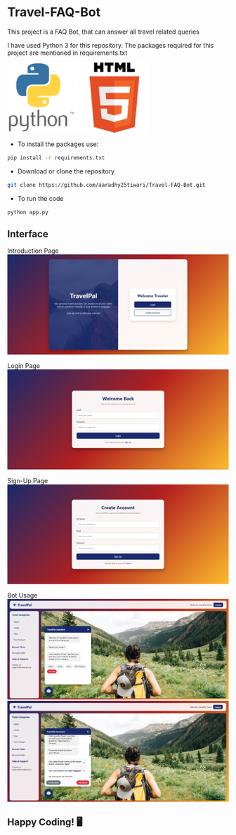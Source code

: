 # Travel-FAQ-Bot

This project is a FAQ Bot, that can answer all travel related queries

I have used Python 3 for this repository. The packages required for this project are mentioned in requirements.txt

![Python](images/Python.png) ![HTML](images/HTML5.png)

- To install the packages use:

```bash
pip install -r requirements.txt
```

- Download or clone the repository

```bash
git clone https://github.com/aaradhy25tiwari/Travel-FAQ-Bot.git
```

- To run the code

```bash
python app.py
```

## Interface

Introduction Page
![Intro](images/Intro.png)

Login Page
![Login](images/Login.png)

Sign-Up Page
![Sign-Up](images/SignUp.png)

Bot Usage
![example1](images/bot1.png)
![example2](images/bot2.png)

## Happy Coding! 🖥️
